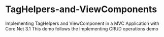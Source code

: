 # TagHelpers-and-ViewComponents
Implementing TagHelpers and ViewComponent in a MVC Application with Core.Net 3.1
This demo follows the Implementing CRUD operations demo
